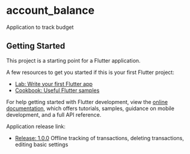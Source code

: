 # account_balance

Application to track budget

## Getting Started

This project is a starting point for a Flutter application.

A few resources to get you started if this is your first Flutter project:

- [Lab: Write your first Flutter app](https://docs.flutter.dev/get-started/codelab)
- [Cookbook: Useful Flutter samples](https://docs.flutter.dev/cookbook)

For help getting started with Flutter development, view the
[online documentation](https://docs.flutter.dev/), which offers tutorials,
samples, guidance on mobile development, and a full API reference.

Application release link:
- [Release: 1.0.0](https://drive.google.com/file/d/11GDzJjF4dMr036InYkq1xU8SviEvVAko/view?usp=sharing)
    Offline tracking of transactions, deleting transactions, editing basic settings